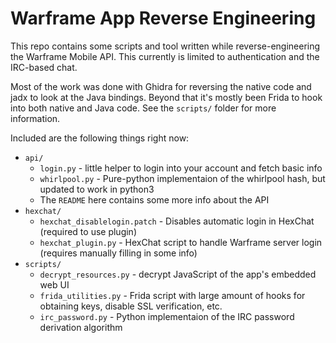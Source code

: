 # Warframe App Reverse Engineering

This repo contains some scripts and tool written while reverse-engineering the Warframe Mobile API.
This currently is limited to authentication and the IRC-based chat.

Most of the work was done with Ghidra for reversing the native code and jadx to look at the Java bindings. Beyond that it's mostly been Frida to hook into both native and Java code. See the `scripts/` folder for more information.

Included are the following things right now:
- `api/`
  + `login.py` - little helper to login into your account and fetch basic info
  + `whirlpool.py` - Pure-python implementaion of the whirlpool hash, but updated to work in python3
  + The `README` here contains some more info about the API
- `hexchat/`
  + `hexchat_disablelogin.patch` - Disables automatic login in HexChat (required to use plugin)
  + `hexchat_plugin.py` - HexChat script to handle Warframe server login (requires manually filling in some info)
- `scripts/`
  + `decrypt_resources.py` - decrypt JavaScript of the app's embedded web UI
  + `frida_utilities.py` - Frida script with large amount of hooks for obtaining keys, disable SSL verification, etc.
  + `irc_password.py` - Python implementaion of the IRC password derivation algorithm
